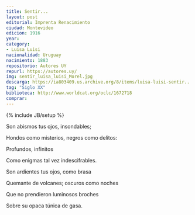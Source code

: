 ```yaml
---
title: Sentir...
layout: post
editorial: Imprenta Renacimiento
ciudad: Montevideo
edicion: 1916
year: 
category: 
- Luisa Luisi
nacionalidad: Uruguay
nacimiento: 1883
repositorio: Autores UY
repurl: https://autores.uy/
img: sentir_luisa_luisi_Morel.jpg
descarga: https://ia803409.us.archive.org/8/items/luisa-luisi-sentir.../Luisa%20Luisi%20-%20Sentir....pdf
tag: "Siglo XX"
biblioteca: http://www.worldcat.org/oclc/1672718
comprar: 
---
```

{% include JB/setup %}

Son abismos tus ojos, insondables;
 
Hondos como misterios, negros como delitos:
 
Profundos, infinitos 
 
Como enigmas tal vez indescifrables.
 
Son ardientes tus ojos, como brasa 
 
Quemante de volcanes; oscuros como noches 
 
Que no prendieron luminosos broches
 
Sobre su opaca túnica de gasa.
